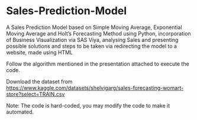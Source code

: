 # Sales-Prediction-Model
A Sales Prediction Model based on Simple Moving Average, Exponential Moving Average and Holt’s Forecasting Method using Python, incorporation of Business Visualization via SAS Viya, analysing Sales and presenting possible solutions and steps to be taken via redirecting the model to a website, made using HTML

Follow the algorithm mentioned in the presentation attached to execute the code.

Download the dataset from https://www.kaggle.com/datasets/shelvigarg/sales-forecasting-womart-store?select=TRAIN.csv

Note: The code is hard-coded, you may modify the code to make it automated.
